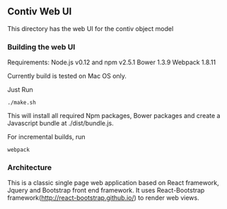 ## Contiv Web UI

This directory has the web UI for the contiv object model

### Building the web UI
Requirements:
	Node.js v0.12 and npm v2.5.1
	Bower 1.3.9
	Webpack 1.8.11

Currently build is tested on Mac OS only.

Just Run
```
./make.sh
```
This will install all required Npm packages, Bower packages and create a Javascript bundle at ./dist/bundle.js.

For incremental builds, run
```
webpack
```

### Architecture
This is a classic single page web application based on React framework, Jquery and Bootstrap front end framework. It uses React-Bootstrap framework(http://react-bootstrap.github.io/) to render web views.
